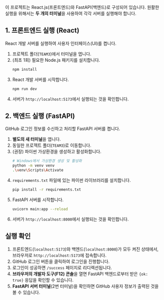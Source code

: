 이 프로젝트는 React.js(프론트엔드)와 FastAPI(백엔드)로 구성되어 있습니다.
원활한 실행을 위해서는 **두 개의 터미널**을 사용하여 각각 서버를 실행해야 합니다.

## 1. 프론트엔드 실행 (React)

React 개발 서버를 실행하여 사용자 인터페이스(UI)를 켭니다.

1.  프로젝트 폴더(`TEAM3`)에서 터미널을 엽니다.
2.  (최초 1회) 필요한 Node.js 패키지를 설치합니다.
    ```bash
    npm install
    ```
3.  React 개발 서버를 시작합니다.
    ```bash
    npm run dev
    ```
4.  서버가 `http://localhost:5173`에서 실행되는 것을 확인합니다.

## 2. 백엔드 실행 (FastAPI)

GitHub 로그인 정보를 수신하고 처리할 FastAPI 서버를 켭니다.

1.  **별도의 새 터미널**을 엽니다.
2.  동일한 프로젝트 폴더(`TEAM3`)로 이동합니다.
3.  (권장) 파이썬 가상환경을 생성하고 활성화합니다.
    ```bash
    # Windows에서 가상환경 생성 및 활성화
    python -m venv venv
    .\venv\Scripts\Activate
    ```
4.  `requirements.txt` 파일에 있는 파이썬 라이브러리를 설치합니다.
    ```bash
    pip install -r requirements.txt
    ```
5.  FastAPI 서버를 시작합니다.
    ```bash
    uvicorn main:app --reload
    ```
6.  서버가 `http://localhost:8000`에서 실행되는 것을 확인합니다.

## 실행 확인

1.  프론트엔드(`localhost:5173`)와 백엔드(`localhost:8000`)가 모두 켜진 상태에서, 브라우저로 `http://localhost:5173`에 접속합니다.
2.  GitHub 로그인 버튼을 클릭하여 로그인을 진행합니다.
3.  로그인이 성공하면 `/success` 페이지로 리디렉션됩니다.
4.  **브라우저의 개발자 도구(F12) 콘솔**을 열면 FastAPI 백엔드로부터 받은 `{ok: true}` 응답을 확인할 수 있습니다.
5.  **FastAPI 서버 터미널**(2번 터미널)을 확인하면 GitHub 사용자 정보가 출력된 것을 볼 수 있습니다.
